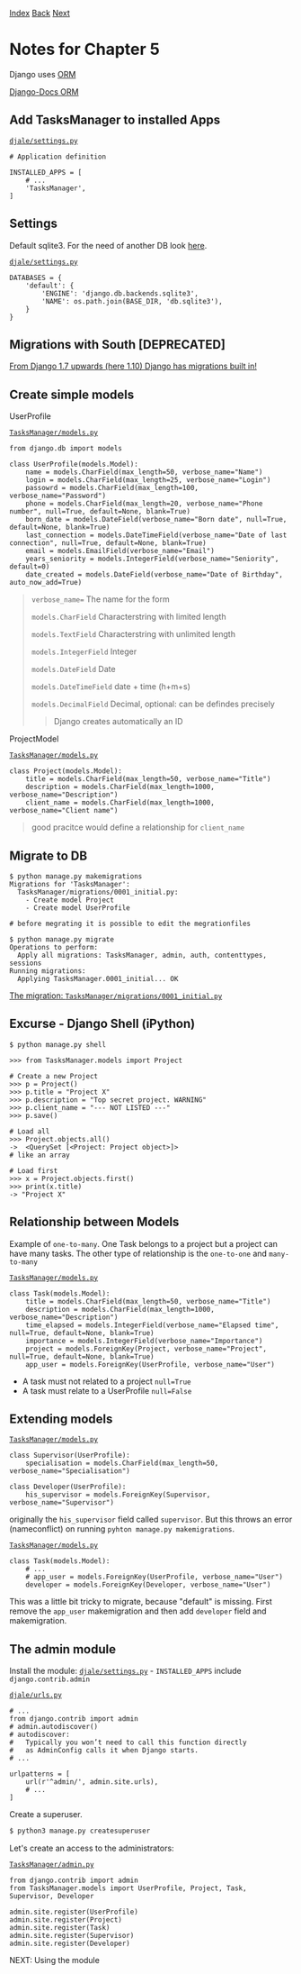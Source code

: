 [Index](README.md)
[Back](004-notes.md)
[Next](#)

# Notes for Chapter 5

Django uses [ORM](https://en.wikipedia.org/wiki/Object-relational_mapping)

[Django-Docs ORM](https://docs.djangoproject.com/en/1.10/topics/db/)

## Add TasksManager to installed Apps

[`djale/settings.py`](djale/settings.py)
```Python3
# Application definition

INSTALLED_APPS = [
    # ...
    'TasksManager',
]
```

## Settings

Default sqlite3.
For the need of another DB look [here](https://docs.djangoproject.com/en/1.10/ref/settings/#databases).

[`djale/settings.py`](djale/settings.py)
```Python3
DATABASES = {
    'default': {
        'ENGINE': 'django.db.backends.sqlite3',
        'NAME': os.path.join(BASE_DIR, 'db.sqlite3'),
    }
}
```

## Migrations with South [DEPRECATED]

[From Django 1.7 upwards (here 1.10) Django has migrations built in!](http://south.aeracode.org)

## Create simple models

UserProfile

[`TasksManager/models.py`](TasksManager/models.py)
```Python3
from django.db import models

class UserProfile(models.Model):
    name = models.CharField(max_length=50, verbose_name="Name")
    login = models.CharField(max_length=25, verbose_name="Login")
    passowrd = models.CharField(max_length=100, verbose_name="Password")
    phone = models.CharField(max_length=20, verbose_name="Phone number", null=True, default=None, blank=True)
    born_date = models.DateField(verbose_name="Born date", null=True, default=None, blank=True)
    last_connection = models.DateTimeField(verbose_name="Date of last connection", null=True, default=None, blank=True)
    email = models.EmailField(verbose_name="Email")
    years_seniority = models.IntegerField(verbose_name="Seniority", default=0)
    date_created = models.DateField(verbose_name="Date of Birthday", auto_now_add=True)
```

> `verbose_name=`
> The name for the form
>
> `models.CharField`
> Characterstring with limited length
>
> `models.TextField`
> Characterstring with unlimited length
>
> `models.IntegerField`
> Integer
>
> `models.DateField`
> Date
>
> `models.DateTimeField`
> date + time (h+m+s)
>
> `models.DecimalField`
> Decimal, optional: can be defindes precisely
>
>> Django creates automatically an ID

ProjectModel


[`TasksManager/models.py`](TasksManager/models.py)
```Python3
class Project(models.Model):
    title = models.CharField(max_length=50, verbose_name="Title")
    description = models.CharField(max_length=1000, verbose_name="Description")
    client_name = models.CharField(max_length=1000, verbose_name="Client name")
```
 > good pracitce would define a relationship for `client_name`

## Migrate to DB

```
$ python manage.py makemigrations
Migrations for 'TasksManager':
  TasksManager/migrations/0001_initial.py:
    - Create model Project
    - Create model UserProfile

# before megrating it is possible to edit the megrationfiles

$ python manage.py migrate
Operations to perform:
  Apply all migrations: TasksManager, admin, auth, contenttypes, sessions
Running migrations:
  Applying TasksManager.0001_initial... OK
```

[The migration: `TasksManager/migrations/0001_initial.py`](TasksManager/migrations/0001_initial.py)

## Excurse - Django Shell (iPython)

```
$ python manage.py shell

>>> from TasksManager.models import Project

# Create a new Project
>>> p = Project()
>>> p.title = "Project X"
>>> p.description = "Top secret project. WARNING"
>>> p.client_name = "--- NOT LISTED ---"
>>> p.save()

# Load all
>>> Project.objects.all()
->  <QuerySet [<Project: Project object>]>
# like an array

# Load first
>>> x = Project.objects.first()
>>> print(x.title)
-> "Project X"
```

## Relationship between Models

Example of `one-to-many`. One Task belongs to a project but a project can have many tasks.
The other type of relationship is the `one-to-one` and `many-to-many`

[`TasksManager/models.py`](TasksManager/models.py)
```Python3
class Task(models.Model):
    title = models.CharField(max_length=50, verbose_name="Title")
    description = models.CharField(max_length=1000, verbose_name="Description")
    time_elapsed = models.IntegerField(verbose_name="Elapsed time", null=True, default=None, blank=True)
    importance = models.IntegerField(verbose_name="Importance")
    project = models.ForeignKey(Project, verbose_name="Project", null=True, default=None, blank=True)
    app_user = models.ForeignKey(UserProfile, verbose_name="User")
```

- A task must not related to a project `null=True`
- A task must relate to a UserProfile `null=False`

## Extending models

[`TasksManager/models.py`](TasksManager/models.py)
```Python3
class Supervisor(UserProfile):
    specialisation = models.CharField(max_length=50, verbose_name="Specialisation")

class Developer(UserProfile):
    his_supervisor = models.ForeignKey(Supervisor, verbose_name="Supervisor")
```
originally the `his_supervisor` field called `supervisor`. But this throws an error (nameconflict) on
running `pyhton manage.py makemigrations`.

[`TasksManager/models.py`](TasksManager/models.py)
```Python3
class Task(models.Model):
    # ...
    # app_user = models.ForeignKey(UserProfile, verbose_name="User")
    developer = models.ForeignKey(Developer, verbose_name="User")
```

This was a little bit tricky to migrate, because "default" is missing. First remove the `app_user`
makemigration and then add `developer` field and makemigration.

## The admin module

Install the module: [`djale/settings.py`](djale/settings.py) - `INSTALLED_APPS` include `django.contrib.admin`

[`djale/urls.py`](djale/urls.py)
```Python3
# ...
from django.contrib import admin
# admin.autodiscover()
# autodiscover:
#   Typically you won’t need to call this function directly
#   as AdminConfig calls it when Django starts.
# ...

urlpatterns = [
    url(r'^admin/', admin.site.urls),
    # ...
]
```

Create a superuser.

```Bash
$ python3 manage.py createsuperuser
```

Let's create an access to the administrators:

[`TasksManager/admin.py`](TasksManager/admin.py)
```Python3
from django.contrib import admin
from TasksManager.models import UserProfile, Project, Task, Supervisor, Developer

admin.site.register(UserProfile)
admin.site.register(Project)
admin.site.register(Task)
admin.site.register(Supervisor)
admin.site.register(Developer)
```

NEXT: Using the module
